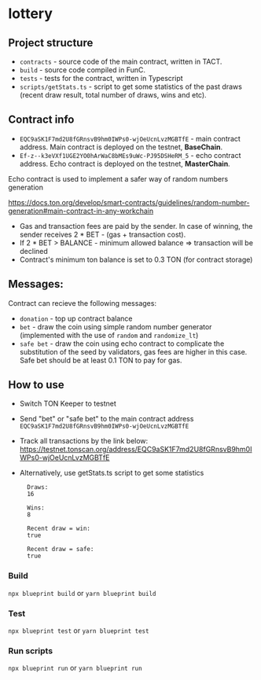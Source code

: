 # lottery


## Project structure

-   `contracts` - source code of the main contract, written in TACT.
-   `build` - source code compiled in FunC.
-   `tests` - tests for the contract, written in Typescript
-   `scripts/getStats.ts` - script to get some statistics of the past draws (recent draw result, total number of draws, wins and etc).

## Contract info

- `EQC9aSK1F7md2U8fGRnsvB9hm0IWPs0-wjOeUcnLvzMGBTfE` - main contract address. Main contract is deployed on the testnet, **BaseChain**.
- `Ef-z--k3eVXf1UGE2YO0hArWaC8bMEs9uWc-PJ95DSHeRM_5` - echo contract address. Echo contract is deployed on the testnet, **MasterChain**.

Echo contract is used to implement a safer way of random numbers generation 

https://docs.ton.org/develop/smart-contracts/guidelines/random-number-generation#main-contract-in-any-workchain

- Gas and transaction fees are paid by the sender. In case of winning, the sender receives 2 * BET - (gas + transaction cost).
- If 2 * BET > BALANCE - minimum allowed balance => transaction will be declined
- Contract's minimum ton balance is set to 0.3 TON (for contract storage)

## Messages:
Contract can recieve the following messages:
-   `donation` - top up contract balance 
-   `bet` - draw the coin using simple random number generator (implemented with the use of `random` and `randomize_lt`) 
-   `safe bet` - draw the coin using echo contract to complicate the substitution of the seed by validators, gas fees are higher in this case. Safe bet should be at least 0.1 TON to pay for gas.

## How to use

- Switch TON Keeper to testnet
- Send "bet" or "safe bet" to the main contract address `EQC9aSK1F7md2U8fGRnsvB9hm0IWPs0-wjOeUcnLvzMGBTfE`
- Track all transactions by the link below: 
https://testnet.tonscan.org/address/EQC9aSK1F7md2U8fGRnsvB9hm0IWPs0-wjOeUcnLvzMGBTfE
- Alternatively, use getStats.ts script to get some statistics

        Draws:
        16
        
        Wins:
        8
        
        Recent draw = win:
        true
        
        Recent draw = safe:
        true

### Build

`npx blueprint build` or `yarn blueprint build`

### Test

`npx blueprint test` or `yarn blueprint test`

### Run scripts

`npx blueprint run` or `yarn blueprint run`

